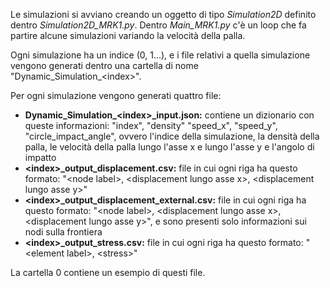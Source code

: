 Le simulazioni si avviano creando un oggetto di tipo _Simulation2D_ definito dentro _Simulation2D_MRK1.py_.
Dentro _Main_MRK1.py_ c'è un loop che fa partire alcune simulazioni variando la velocità della palla.

Ogni simulazione ha un indice (0, 1...), e i file relativi a quella simulazione vengono generati dentro una cartella di nome "Dynamic_Simulation_\<index>".

Per ogni simulazione vengono generati quattro file:
- **Dynamic_Simulation_\<index>_input.json:** contiene un dizionario con queste informazioni: "index", "density" "speed_x", "speed_y", "circle_impact_angle", ovvero l'indice della simulazione, la densità della palla, le velocità della palla lungo l'asse x e lungo l'asse y e l'angolo di impatto
- **\<index>_output_displacement.csv:** file in cui ogni riga ha questo formato: "\<node label>, \<displacement lungo asse x>, \<displacement lungo asse y>"
- **\<index>_output_displacement_external.csv:** file in cui ogni riga ha questo formato: "\<node label>, \<displacement lungo asse x>, \<displacement lungo asse y>", e sono presenti solo informazioni sui nodi sulla frontiera
- **\<index>_output_stress.csv:** file in cui ogni riga ha questo formato: "\<element label>, \<stress>"

La cartella 0 contiene un esempio di questi file.
